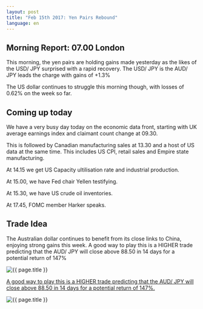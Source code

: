 ```yaml
---
layout: post
title: "Feb 15th 2017: Yen Pairs Rebound"
language: en
---
```

## Morning Report: 07.00 London

This morning, the yen pairs are holding gains made yesterday as the likes of the USD/ JPY surprised with a rapid recovery. The USD/ JPY is the AUD/ JPY leads the charge with gains of +1.3%

The US dollar continues to struggle this morning though, with losses of 0.62% on the week so far.

## Coming up today

We have a very busy day today on the economic data front, starting with UK average earnings index and claimant count change at 09.30. 

This is followed by Canadian manufacturing sales at 13.30 and a host of US data at the same time. This includes US CPI, retail sales and Empire state manufacturing. 

At 14.15 we get US Capacity ultilisation rate and industrial production. 

At 15.00, we have Fed chair Yellen testifying. 

At 15.30, we have US crude oil inventories. 

At 17.45, FOMC member Harker speaks.

## Trade Idea

The Australian dollar continues to benefit from its close links to China, enjoying strong gains this week. A good way to play this is a HIGHER trade predicting that the AUD/ JPY will close above 88.50 in 14 days for a potential return of 147%

<img class="post-image" src="{{ site.url }}/images/2017-02-14_07-48-16.jpg" alt="{{ page.title }}">

<a href="%LINK%%?currency=GBP&market=forex&underlying=frxAUDJPY&formname=higherlower&duration_amount=14&duration_units=d&amount=10&amount_type=payout&expiry_type=duration&barrier=88.50">A good way to play this is a HIGHER trade predicting that the AUD/ JPY will close above 88.50 in 14 days for a potential return of 147%.</a>

<img class="post-image" src="{{ site.url }}/images/2017-02-14_07-49-31.jpg" alt="{{ page.title }}">